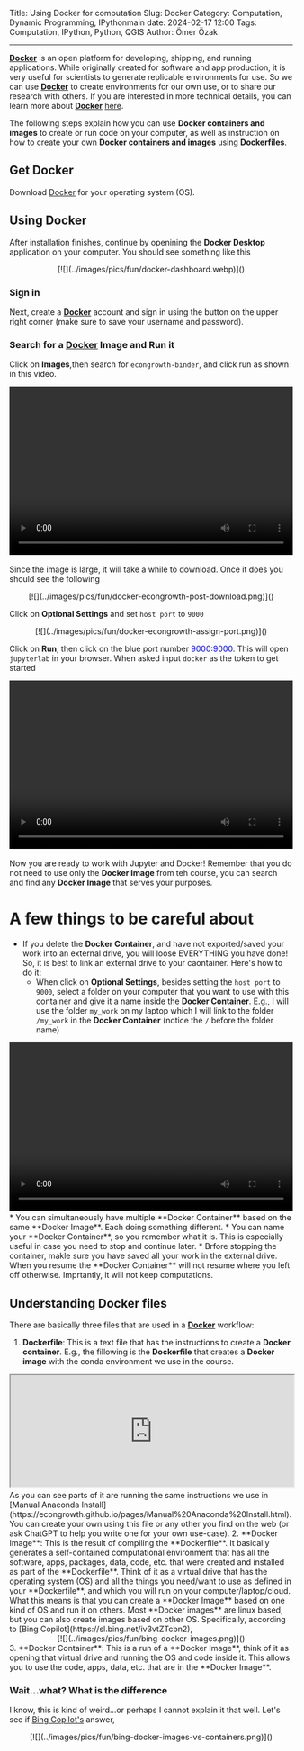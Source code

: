 Title: Using Docker for computation
Slug: Docker
Category: Computation, Dynamic Programming, IPythonmain
date: 2024-02-17 12:00
Tags: Computation, IPython, Python, QGIS
Author: Ömer Özak

---

**[Docker](https://www.docker.com/)** is an open platform for developing, shipping, and running applications. While originally created for software and app production, it is very useful for scientists to generate replicable environments for use. So we can use **[Docker](https://www.docker.com/)** to create environments for our own use, or to share our research with others. If you are interested in more technical details, you can learn more about **[Docker](https://www.docker.com/)** [here](https://docs.docker.com/get-started/overview/).

The following steps explain how you can use **Docker containers and images** to create or run code on your computer, as well as instruction on how to create your own **Docker containers and images** using **Dockerfiles**. 

## Get Docker

Download [Docker](https://docs.docker.com/get-docker/) for your operating system (OS).


## Using Docker

After installation finishes, continue by openining the **Docker Desktop** application on your computer. You should see something like this

<center>[![](../images/pics/fun/docker-dashboard.webp)]()</center>

### Sign in
Next, create a **[Docker](https://www.docker.com/)** account and sign in using the button on the upper right corner (make sure to save your username and password).

### Search for a **[Docker](https://www.docker.com/) Image and Run it**

Click on **Images**,then search for `econgrowth-binder`, and click run as shown in this video.

<center><video width="100%" height="300" controls autoplay loop>
  <source src="../images/pics/fun/docker-image-search-run.mov" type="video/mp4">
</video></center>

Since the image is large, it will take a while to download. Once it does you should see the following

<center>[![](../images/pics/fun/docker-econgrowth-post-download.png)]()</center>

Click on **Optional Settings** and set `host port` to `9000` 

<center>[![](../images/pics/fun/docker-econgrowth-assign-port.png)]()</center>

Click on **Run**, then click on the blue port number <font color="blue">9000:9000</font>. This will open `jupyterlab` in your browser. When asked input `docker` as the token to get started

<center><video width="100%" height="300" controls autoplay loop>
  <source src="../images/pics/fun/docker-econgrowth-open-port-run.mov" type="video/mp4">
</video></center>

Now you are ready to work with Jupyter and Docker! Remember that you do not need to use only the **Docker Image** from teh course, you can search and find any **Docker Image** that serves your purposes.

# A few things to be careful about

* If you delete the **Docker Container**, and have not exported/saved your work into an external drive, you will loose EVERYTHING you have done! So, it is best to link an external drive to your caontainer. Here's how to do it:
	* When click on **Optional Settings**, besides setting the `host port` to `9000`, select a folder on your computer that you want to use with this container and give it a name inside the  **Docker Container**. E.g., I will use the folder `my_work` on my laptop which I will link to the folder `/my_work` in the **Docker Container** (notice the `/` before the folder name)
<center><video width="100%" height="300" controls autoplay loop>
  <source src="../images/pics/fun/docker-econgrowth-open-port-run-withdrive.mov" type="video/mp4">
</video></center>
* You can simultaneously have multiple **Docker Container** based on the same  **Docker Image**. Each doing something different.
* You can name your **Docker Container**, so you remember what it is. This is especially useful in case you need to stop and continue later. 
* Brfore stopping the container, makle sure you have saved all your work in the external drive. When you resume the **Docker Container** will not resume where you left off otherwise. Imprtantly, it will not keep computations.

## Understanding Docker files

There are basically three files that are used in a **[Docker](https://www.docker.com/)** workflow:

1. **Dockerfile**: This is a text file that has the instructions to create a **Docker container**. E.g., the fillowing is the **Dockerfile** that creates a **Docker image** with the conda environment we use in the course.
<center><iframe src="https://www.dropbox.com/scl/fi/hx85qjme4nujyayzgtobf/Dockerfile?rlkey=9hgsquhw8mqmmreotikendhxr&raw=1" title="Dockerfile" width=100% height=200px></iframe></center>
As you can see parts of it are running the same instructions we use in [Manual Anaconda Install](https://econgrowth.github.io/pages/Manual%20Anaconda%20Install.html). You can create your own using this file or any other you find on the web (or ask ChatGPT to help you write one for your own use-case).
2. **Docker Image**: This is the result of compiling the **Dockerfile**. It basically generates a self-contained computational environment that has all the software, apps,  packages, data, code, etc. that were created and installed as part of the **Dockerfile**. Think of it as a virtual drive that has the operating system (OS) and all the things you need/want to use as defined in your **Dockerfile**, and which you will run on your computer/laptop/cloud. What this means is that you can create a **Docker Image** based on one kind of OS and run it on others. Most **Docker images** are linux based, but you can also create images based on other OS. Specifically, according to [Bing Copilot](https://sl.bing.net/iv3vtZTcbn2),
<center>[![](../images/pics/fun/bing-docker-images.png)]()</center>
3. **Docker Container**: This is a run of a  **Docker Image**, think of it as opening that virtual drive and running the OS and code inside it. This allows you to use the code, apps, data, etc. that are in the **Docker Image**. 

### Wait...what? What is the difference

I know, this is kind of weird...or perhaps I cannot explain it that well. Let's see if [Bing Copilot's](https://sl.bing.net/i5v3O3rGkUe) answer,
<center>[![](../images/pics/fun/bing-docker-images-vs-containers.png)]()</center>